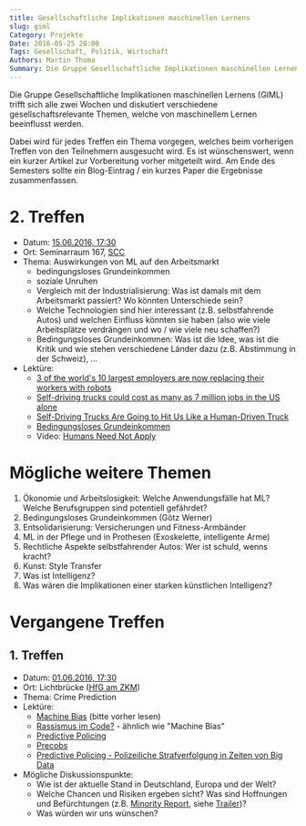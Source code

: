 ```yaml
---
title: Gesellschaftliche Implikationen maschinellen Lernens
slug: giml
Category: Projekte
Date: 2016-05-25 20:00
Tags: Gesellschaft, Politik, Wirtschaft
Authors: Martin Thoma
Summary: Die Gruppe Gesellschaftliche Implikationen maschinellen Lernens (GIML) trifft sich alle zwei Wochen und diskutiert verschiedene gesellschaftsrelevante Themen, welche von maschinellem Lernen beeinflusst werden.
---
```


Die Gruppe Gesellschaftliche Implikationen maschinellen Lernens (GIML) trifft
sich alle zwei Wochen und diskutiert verschiedene gesellschaftsrelevante
Themen, welche von maschinellem Lernen beeinflusst werden.

Dabei wird für jedes Treffen ein Thema vorgegen, welches beim vorherigen
Treffen von den Teilnehmern ausgesucht wird. Es ist wünschenswert, wenn ein
kurzer Artikel zur Vorbereitung vorher mitgeteilt wird. Am Ende des Semesters
sollte ein Blog-Eintrag / ein kurzes Paper die Ergebnisse zusammenfassen.


# 2. Treffen

* Datum: [15.06.2016, 17:30](http://www.timeanddate.com/worldclock/fixedtime.html?msg=2.+GIML&iso=20160615T1730&p1=964&ah=1&am=30)
* Ort: Seminarraum 167, [SCC](https://www.kithub.de/map/2131)
* Thema: Auswirkungen von ML auf den Arbeitsmarkt
    * bedingungsloses Grundeinkommen
    * soziale Unruhen
    * Vergleich mit der Industrialisierung: Was ist damals mit dem Arbeitsmarkt
      passiert? Wo könnten Unterschiede sein?
    * Welche Technologien sind hier interessant (z.B. selbstfahrende Autos) und
      welchen Einfluss könnten sie haben (also wie viele Arbeitsplätze
      verdrängen und wo / wie viele neu schaffen?)
    * Bedingungsloses Grundeinkommen: Was ist die Idee, was ist die Kritik und
      wie stehen verschiedene Länder dazu (z.B. Abstimmung in der Schweiz), ...
* Lektüre:
    * [3 of the world's 10 largest employers are now replacing their workers with robots](http://www.businessinsider.de/clsa-wef-and-citi-on-the-future-of-robots-and-ai-in-the-workforce-2016-6)
    * [Self-driving trucks could cost as many as 7 million jobs in the US alone](http://www.sciencealert.com/self-driving-trucks-could-cost-as-many-as-7-million-jobs-in-the-us-alone)
    * [Self-Driving Trucks Are Going to Hit Us Like a Human-Driven Truck](https://medium.com/basic-income/self-driving-trucks-are-going-to-hit-us-like-a-human-driven-truck-b8507d9c5961#.cy2mrf4ha)
    * [Bedingungsloses Grundeinkommen](https://de.wikipedia.org/wiki/Bedingungsloses_Grundeinkommen)
    * Video: [Humans Need Not Apply](https://www.youtube.com/watch?v=7Pq-S557XQU&feature=youtu.be)


# Mögliche weitere Themen

1. Ökonomie und Arbeitslosigkeit: Welche Anwendungsfälle hat ML? Welche Berufsgruppen sind potentiell gefährdet?
2. Bedingungsloses Grundeinkommen (Götz Werner)
3. Entsolidarisierung: Versicherungen und Fitness-Armbänder
5. ML in der Pflege und in Prothesen (Exoskelette, intelligente Arme)
6. Rechtliche Aspekte selbstfahrender Autos: Wer ist schuld, wenns kracht?
7. Kunst: Style Transfer
8. Was ist Intelligenz?
9. Was wären die Implikationen einer starken künstlichen Intelligenz?


# Vergangene Treffen

## 1. Treffen

* Datum: [01.06.2016, 17:30](http://www.timeanddate.com/worldclock/fixedtime.html?msg=1.+GIML&iso=20160601T1730&p1=964&ah=1&am=30)
* Ort: Lichtbrücke ([HfG am ZKM](https://goo.gl/maps/UUpzkTaTDNo))
* Thema: Crime Prediction
* Lektüre:
    * [Machine Bias](https://www.propublica.org/article/machine-bias-risk-assessments-in-criminal-sentencing) (bitte vorher lesen)
    * [Rassismus im Code?](https://www.wired.de/collection/latest/rassismus-im-code-algorithmen-der-us-justiz-benachteiligen-systematisch-schwarze) - ähnlich wie "Machine Bias"
    * [Predictive Policing](https://de.wikipedia.org/wiki/Predictive_Policing)
    * [Precobs](https://de.wikipedia.org/wiki/Precobs)
    * [Predictive Policing - Polizeiliche Strafverfolgung in Zeiten von Big Data](http://www.abida.de/de/blog-item/predictive-policing-%E2%80%93-polizeiliche-strafverfolgung-zeiten-von-big-data)
* Mögliche Diskussionspunkte:
    * Wie ist der aktuelle Stand in Deutschland, Europa und der Welt?
    * Welche Chancen und Risiken ergeben sicht? Was sind Hoffnungen und
    Befürchtungen (z.B. [Minority Report](https://en.wikipedia.org/wiki/Minority_Report_(film)), siehe [Trailer](https://www.youtube.com/watch?v=lG7DGMgfOb8))?
    * Was würden wir uns wünschen?
